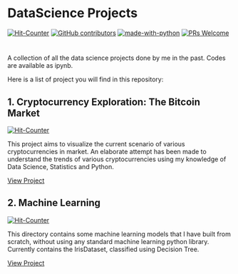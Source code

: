 # DataScience Projects

[![Hit-Counter](http://hits.dwyl.io/aviral36/DataScience_Projects.svg)](http://hits.dwyl.io/aviral36/DataScience_Projects) 
[![GitHub contributors](https://img.shields.io/github/contributors/Naereen/StrapDown.js.svg)](https://gitHub.com/aviral36/DataScience_Projects/)  [![made-with-python](https://img.shields.io/badge/Made%20with-Python-1f425f.svg)](https://www.python.org/)
[![PRs Welcome](https://img.shields.io/badge/PRs-welcome-brightgreen.svg?style=flat-square)](http://makeapullrequest.com)
# 

A collection of all the data science projects done by me in the past. Codes are available as ipynb.

Here is a list of project you will find in this repository:

## 1. Cryptocurrency Exploration: The Bitcoin Market 
[![Hit-Counter](http://hits.dwyl.io/aviral36/DataScience_Projects/tree/master/Cryptocurrency%20Exploration.svg)](http://hits.dwyl.io/aviral36/DataScience_Projects/tree/master/Cryptocurrency%20Exploration) 

This project aims to visualize the current scenario of various cryptocurrencies in market. An elaborate attempt has been made to understand the trends of various cryptocurrencies using my knowledge of Data Science, Statistics and Python. 

<a href="https://github.com/aviral36/DataScience_Projects/tree/master/Cryptocurrency%20Exploration">View Project</a>

## 2. Machine Learning 
[![Hit-Counter](http://hits.dwyl.io/aviral36/DataScience_Projects/tree/master/Cryptocurrency%20Exploration.svg)](http://hits.dwyl.io/aviral36/DataScience_Projects/tree/master/Cryptocurrency%20Exploration) 

This directory contains some machine learning models that I have built from scratch, without using any standard machine learning python library. Currently contains the IrisDataset, classified using Decision Tree.

<a href="https://github.com/aviral36/DataScience_Projects/tree/master/Cryptocurrency%20Exploration">View Project</a>
